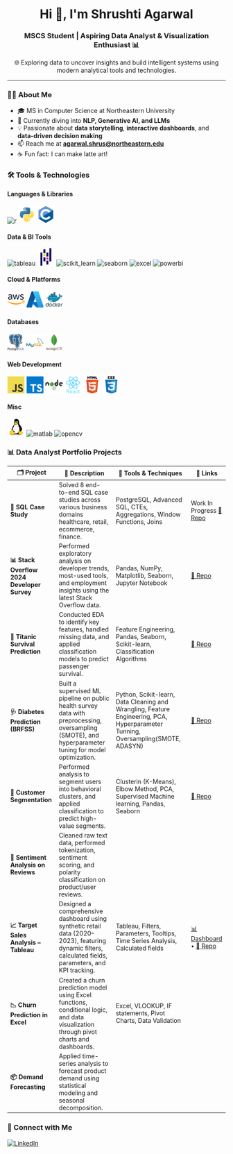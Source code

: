 <h1 align="center">Hi 👋, I'm Shrushti Agarwal</h1>
<h3 align="center">MSCS Student | Aspiring Data Analyst & Visualization Enthusiast 📊</h3>

<p align="center">
🌐 Exploring data to uncover insights and build intelligent systems using modern analytical tools and technologies.
</p>

---

### 👩‍💻 About Me
- 🎓 MS in Computer Science at Northeastern University  
- 🌱 Currently diving into **NLP, Generative AI, and LLMs**  
- 💡 Passionate about **data storytelling**, **interactive dashboards**, and **data-driven decision making**  
- 📫 Reach me at **agarwal.shrus@northeastern.edu**  
- ☕ Fun fact: I can make latte art!


### 🛠️ Tools & Technologies

#### Languages & Libraries
<p align="left">
  <img src="https://www.r-project.org/logo/Rlogo.png" alt="r" width="40" height="40"/>
  <img src="https://raw.githubusercontent.com/devicons/devicon/master/icons/python/python-original.svg" alt="python" width="40" height="40"/>
  <img src="https://raw.githubusercontent.com/devicons/devicon/master/icons/c/c-original.svg" alt="c" width="40" height="40"/>
</p>

#### Data & BI Tools
<p align="left">
  <img src="https://cdn.worldvectorlogo.com/logos/tableau-software.svg" alt="tableau" width="40" height="40"/>
  <img src="https://raw.githubusercontent.com/devicons/devicon/master/icons/pandas/pandas-original.svg" alt="pandas" width="40" height="40"/>
  <img src="https://upload.wikimedia.org/wikipedia/commons/0/05/Scikit_learn_logo_small.svg" alt="scikit_learn" width="40" height="40"/>
  <img src="https://seaborn.pydata.org/_images/logo-mark-lightbg.svg" alt="seaborn" width="40" height="40"/>
  <img src="https://upload.wikimedia.org/wikipedia/commons/7/73/Microsoft_Excel_2013-2019_logo.svg" alt="excel" width="40" height="40"/>
  <img src="https://upload.wikimedia.org/wikipedia/commons/c/cf/New_Power_BI_Logo.svg" alt="powerbi" width="40" height="40"/>
</p>

#### Cloud & Platforms
<p align="left">
  <img src="https://raw.githubusercontent.com/devicons/devicon/master/icons/amazonwebservices/amazonwebservices-original-wordmark.svg" alt="aws" width="40" height="40"/>
  <img src="https://raw.githubusercontent.com/devicons/devicon/master/icons/azure/azure-original.svg" alt="azure" width="40" height="40"/>
  <img src="https://raw.githubusercontent.com/devicons/devicon/master/icons/docker/docker-original-wordmark.svg" alt="docker" width="40" height="40"/>
</p>

#### Databases
<p align="left">
  <img src="https://raw.githubusercontent.com/devicons/devicon/master/icons/postgresql/postgresql-original-wordmark.svg" alt="postgresql" width="40" height="40"/>
  <img src="https://raw.githubusercontent.com/devicons/devicon/master/icons/mysql/mysql-original-wordmark.svg" alt="mysql" width="40" height="40"/>
  <img src="https://raw.githubusercontent.com/devicons/devicon/master/icons/mongodb/mongodb-original-wordmark.svg" alt="mongodb" width="40" height="40"/>
</p>

#### Web Development
<p align="left">
  <img src="https://raw.githubusercontent.com/devicons/devicon/master/icons/javascript/javascript-original.svg" width="40" height="40"/>
  <img src="https://raw.githubusercontent.com/devicons/devicon/master/icons/typescript/typescript-original.svg" width="40" height="40"/>
  <img src="https://raw.githubusercontent.com/devicons/devicon/master/icons/nodejs/nodejs-original-wordmark.svg" width="40" height="40"/>
  <img src="https://raw.githubusercontent.com/devicons/devicon/master/icons/react/react-original-wordmark.svg" width="40" height="40"/>
  <img src="https://raw.githubusercontent.com/devicons/devicon/master/icons/html5/html5-original-wordmark.svg" width="40" height="40"/>
  <img src="https://raw.githubusercontent.com/devicons/devicon/master/icons/css3/css3-original-wordmark.svg" width="40" height="40"/>
</p>

#### Misc
<p align="left">
  <img src="https://raw.githubusercontent.com/devicons/devicon/master/icons/linux/linux-original.svg" alt="linux" width="40" height="40"/>
  <img src="https://upload.wikimedia.org/wikipedia/commons/2/21/Matlab_Logo.png" alt="matlab" width="40" height="40"/>
  <img src="https://www.vectorlogo.zone/logos/opencv/opencv-icon.svg" alt="opencv" width="40" height="40"/>
</p>

### 📊 Data Analyst Portfolio Projects

| 🗂️ Project | 📄 Description | 🧰 Tools & Techniques | 🔗 Links |
|------------|----------------|------------------------|----------|
| **📌 SQL Case Study** | Solved 8 end-to-end SQL case studies across various business domains healthcare, retail, ecommerce, finance. | PostgreSQL, Advanced SQL, CTEs, Aggregations, Window Functions, Joins | Work In Progress [📂 Repo](https://github.com/shrush2107/SQL-Case-Study) |
| **📊 Stack Overflow 2024 Developer Survey** | Performed exploratory analysis on developer trends, most-used tools, and employment insights using the latest Stack Overflow data. | Pandas, NumPy, Matplotlib, Seaborn, Jupyter Notebook | [📂 Repo](https://github.com/shrush2107/Exploring-StackOverFlow-Data) |
| **🚢 Titanic Survival Prediction** | Conducted EDA to identify key features, handled missing data, and applied classification models to predict passenger survival. | Feature Engineering, Pandas, Seaborn, Scikit-learn, Classification Algorithms | [📂 Repo](https://github.com/shrush2107/Survived_or_Not) |
| **🩺 Diabetes Prediction (BRFSS)** | Built a supervised ML pipeline on public health survey data with preprocessing, oversampling (SMOTE), and hyperparameter tuning for model optimization. | Python, Scikit-learn, Data Cleaning and Wrangling, Feature Engineering, PCA, Hyperparameter Tunning, Oversampling(SMOTE, ADASYN) | [📂 Repo](https://github.com/shrush2107/Diabetes_Prediction_Using_BRFSS_Data) |
| **👥 Customer Segmentation** | Performed analysis to segment users into behavioral clusters, and applied classification to predict high-value segments. | Clusterin (K-Means), Elbow Method, PCA, Supervised Machine learning, Pandas, Seaborn | [📂 Repo](https://github.com/shrush2107/Customer_Segmentation) |
| **💬 Sentiment Analysis on Reviews** | Cleaned raw text data, performed tokenization, sentiment scoring, and polarity classification on product/user reviews. |  |  |
| **📈 Target Sales Analysis – Tableau** | Designed a comprehensive dashboard using synthetic retail data (2020–2023), featuring dynamic filters, calculated fields, parameters, and KPI tracking. | Tableau, Filters, Parameters, Tooltips, Time Series Analysis, Calculated fields | [📊 Dashboard]( https://public.tableau.com/app/profile/shrushti.agarwal/viz/TargetStoreDashboard/SalesDashboard) • [📂 Repo](https://github.com/shrush2107/Target_Sales_Analysis_Using_Tableau) |
| **📉 Churn Prediction in Excel** | Created a churn prediction model using Excel functions, conditional logic, and data visualization through pivot charts and dashboards. | Excel, VLOOKUP, IF statements, Pivot Charts, Data Validation |  |
| **📦 Demand Forecasting** | Applied time-series analysis to forecast product demand using statistical modeling and seasonal decomposition. |  | |


### 🔗 Connect with Me
<p align="left">
  <a href="https://linkedin.com/in/shrushtiagarwalsa" target="blank">
    <img align="center" src="https://raw.githubusercontent.com/rahuldkjain/github-profile-readme-generator/master/src/images/icons/Social/linked-in-alt.svg" alt="LinkedIn" height="30" width="40" />
  </a>
</p>
